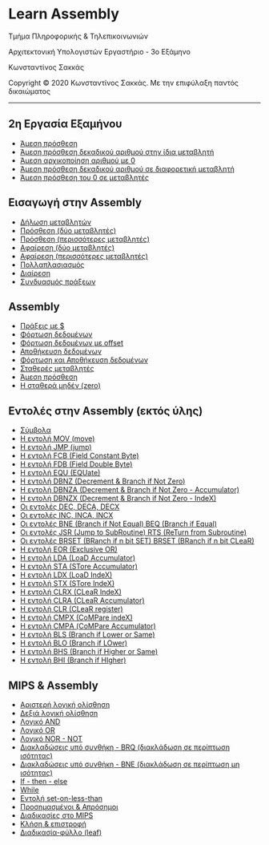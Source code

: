 <html>
<head>

</head>
<body>
<h1> Learn Assembly</h1>
<p> Τμήμα Πληροφορικής & Τηλεπικοινωνιών </p>
<p>Αρχιτεκτονική Υπολογιστών Εργαστήριο - 3ο Εξάμηνο </p>
<p> Κωνσταντίνος Σακκάς</p>
<p>Copyright © 2020 Κωνσταντίνος Σακκάς. Με την επιφύλαξη παντός δικαιώματος</p>
<hr>
<h2>2η Εργασία Εξαμήνου</h2>
<ul>
<li><a href="https://github.com/ksakkas/Learn-Assembly/blob/master/Code/addi.s">Άμεση πρόσθεση</a></li> 
<li><a href="https://github.com/ksakkas/Learn-Assembly/blob/master/Code/addin.asm">Άμεση πρόσθεση δεκαδικού αριθμού στην ίδια μεταβλητή</a></li> 
<li><a href="https://github.com/ksakkas/Learn-Assembly/blob/master/Code/addin0.asm">Άμεση αρχικοποίηση αριθμού με 0</a></li> 
<li><a href="https://github.com/ksakkas/Learn-Assembly/blob/master/Code/addin2.asm">Άμεση πρόσθεση δεκαδικού αριθμού σε διαφορετική μεταβλητή</a></li> 
<li><a href="https://github.com/ksakkas/Learn-Assembly/blob/master/Code/zero.s">Άμεση πρόσθεση του 0 σε μεταβλητές</a></li> 

</ul>


<h2>Εισαγωγή στην Assembly</h2>
<ul>
<li><a href="https://github.com/ksakkas/Learn-Assembly/blob/master/Code/declaration.s">Δήλωση μεταβλητών</a></li> 
<li><a href="https://github.com/ksakkas/Learn-Assembly/blob/master/Code/add.s">Πρόσθεση (δύο μεταβλητές)</a></li> 
<li><a href="https://github.com/ksakkas/Learn-Assembly/blob/master/Code/add2.s">Πρόσθεση (περισσότερες μεταβλητές)</a></li> 
<li><a href="https://github.com/ksakkas/Learn-Assembly/blob/master/Code/substract.s">Αφαίρεση (δύο μεταβλητές)</a></li> 
<li><a href="https://github.com/ksakkas/Learn-Assembly/blob/master/Code/substract2.s">Αφαίρεση (περισσότερες μεταβλητές)</a></li> 
<li><a href="https://github.com/ksakkas/Learn-Assembly/blob/master/Code/multiplication.s">Πολλαπλασιασμός</a></li> 
<li><a href="https://github.com/ksakkas/Learn-Assembly/blob/master/Code/div.s">Διαίρεση</a></li> 
<li><a href="https://github.com/ksakkas/Learn-Assembly/blob/master/Code/acts.s">Συνδυασμός πράξεων</a></li> 
</ul>

<h2>Assembly</h2>
<ul>
<li><a href="https://github.com/ksakkas/Learn-Assembly/blob/master/Code/addr.s">Πράξεις με $</a></li>
<li><a href="https://github.com/ksakkas/Learn-Assembly/blob/master/Code/lw.s">Φόρτωση δεδομένων</a></li>
<li><a href="https://github.com/ksakkas/Learn-Assembly/blob/master/Code/lwe.s">Φόρτωση δεδομένων με offset</a></li>
<li><a href="https://github.com/ksakkas/Learn-Assembly/blob/master/Code/sw.s">Αποθήκευση δεδομένων</a></li>
<li><a href="https://github.com/ksakkas/Learn-Assembly/blob/master/Code/lsw.s">Φόρτωση και Αποθήκευση δεδομένων</a></li>
<li><a href="https://github.com/ksakkas/Learn-Assembly/blob/master/Code/const.s">Σταθερές μεταβλητές</a></li>
<li><a href="https://github.com/ksakkas/Learn-Assembly/blob/master/Code/addi.s">Άμεση πρόσθεση</a></li>
<li><a href="https://github.com/ksakkas/Learn-Assembly/blob/master/Code/zero.s">Η σταθερά μηδέν (zero)</a></li> 
</ul>

<h2>Εντολές στην Assembly (εκτός ύλης)</h2>
<ul>
<li><a href="https://github.com/ksakkas/Learn-Assembly/blob/master/Code/intdr.s">Σύμβολα</a></li>
<li><a href="https://github.com/ksakkas/Learn-Assembly/blob/master/Code/mov.s">Η εντολή MOV (move)</a></li>
<li><a href="https://github.com/ksakkas/Learn-Assembly/blob/master/Code/jump.s">Η εντολή JMP (jump)</a></li>
<li><a href="https://github.com/ksakkas/Learn-Assembly/blob/master/Code/fcb.s">Η εντολή FCB (Field Constant Byte)</a></li>
<li><a href="https://github.com/ksakkas/Learn-Assembly/blob/master/Code/fdb.s">Η εντολή FDB (Field Double Byte)</a></li>
<li><a href="https://github.com/ksakkas/Learn-Assembly/blob/master/Code/equ.s">Η εντολή EQU (EQUate)
</a></li>
<li><a href="https://github.com/ksakkas/Learn-Assembly/blob/master/Code/dbnz.s">Η εντολή DBNZ (Decrement & Branch if Not Zero)</a></li>
<li><a href="https://github.com/ksakkas/Learn-Assembly/blob/master/Code/dbnza.s">Η εντολή DBNZA (Decrement & Branch if Not Zero - Accumulator)</a></li>
<li><a href="https://github.com/ksakkas/Learn-Assembly/blob/master/Code/dbnzx.s">Η εντολή DBNZX (Decrement & Branch if Not  Zero - IndeX)</a></li>
<li><a href="https://github.com/ksakkas/Learn-Assembly/blob/master/Code/dec.s">Οι εντολές DEC, DECA, DECX
</a></li>
<li><a href="https://github.com/ksakkas/Learn-Assembly/blob/master/Code/inc.s">Οι εντολές INC, INCA, INCX
</a></li>
<li><a href="https://github.com/ksakkas/Learn-Assembly/blob/master/Code/bne_beq.s">Οι εντολές BNE (Branch if Not Equal)  BEQ (Branch if Equal)</a></li>
<li><a href="https://github.com/ksakkas/Learn-Assembly/blob/master/Code/jsr_rts.s">Οι εντολές JSR (Jump to SubRoutine)  RTS (ReTurn from Subroutine)</a></li>
<li><a href="https://github.com/ksakkas/Learn-Assembly/blob/master/Code/brset_brclear.s">Οι εντολές BRSET (BRanch if n bit SET)  BRSET (BRanch if n bit CLeaR)</a></li>
<li><a href="https://github.com/ksakkas/Learn-Assembly/blob/master/Code/eor.s">Η εντολή EOR (Exclusive OR) </a></li>
<li><a href="https://github.com/ksakkas/Learn-Assembly/blob/master/Code/lda.s">Η εντολή LDA (LoaD Accumulator)</a></li>
<li><a href="https://github.com/ksakkas/Learn-Assembly/blob/master/Code/sta.s">Η εντολή SΤA (STore Accumulator)</a></li>
<li><a href="https://github.com/ksakkas/Learn-Assembly/blob/master/Code/ldx.s">Η εντολή LDX (LoaD IndeX)</a></li>
<li><a href="https://github.com/ksakkas/Learn-Assembly/blob/master/Code/stx.s">Η εντολή SΤX (STore IndeX)</a></li>
<li><a href="https://github.com/ksakkas/Learn-Assembly/blob/master/Code/clrx.s">Η εντολή CLRX (CLeaR IndeX)</a></li>
<li><a href="https://github.com/ksakkas/Learn-Assembly/blob/master/Code/clra.s">Η εντολή CLRA (CLeaR Accumulator)</a></li>
<li><a href="https://github.com/ksakkas/Learn-Assembly/blob/master/Code/clr.s">Η εντολή CLR (CLeaR register)</a></li>
<li><a href="https://github.com/ksakkas/Learn-Assembly/blob/master/Code/cmpx.s">Η εντολή CMPX (CoMPare indeX)</a></li>
<li><a href="https://github.com/ksakkas/Learn-Assembly/blob/master/Code/cmpa.s">Η εντολή CMPΑ (CoMPare Αccumulator)</a></li>
<li><a href="https://github.com/ksakkas/Learn-Assembly/blob/master/Code/bls.s">Η εντολή BLS (Branch if Lower or Same)</a></li>
<li><a href="https://github.com/ksakkas/Learn-Assembly/blob/master/Code/blo.s">Η εντολή BLO (Branch if LOwer)</a></li>
<li><a href="https://github.com/ksakkas/Learn-Assembly/blob/master/Code/bhs.s">Η εντολή BHS (Branch if Higher or Same)</a></li>
<li><a href="https://github.com/ksakkas/Learn-Assembly/blob/master/Code/bhi.s">Η εντολή BHI (Branch if HIgher)</a></li>
</ul>

<h2>MIPS & Assembly</h2>
<ul>
<li><a href="https://github.com/ksakkas/Learn-Assembly/blob/master/Code/sll.s">Αριστερή λογική ολίσθηση</a></li>
<li><a href="https://github.com/ksakkas/Learn-Assembly/blob/master/Code/srl.s">Δεξιά λογική ολίσθηση</a></li>
<li><a href="https://github.com/ksakkas/Learn-Assembly/blob/master/Code/and.s">Λογικό AND</a></li>
<li><a href="https://github.com/ksakkas/Learn-Assembly/blob/master/Code/or.s">Λογικό OR</a></li>
<li><a href="https://github.com/ksakkas/Learn-Assembly/blob/master/Code/nor.s">Λογικό NOR - NOT</a></li>
<li><a href="https://github.com/ksakkas/Learn-Assembly/blob/master/Code/beq.s">∆ιακλαδώσεις υπό συνθήκη - BRQ (διακλάδωση σε περίπτωση ισότητας)</a></li>
<li><a href="https://github.com/ksakkas/Learn-Assembly/blob/master/Code/bne.s">∆ιακλαδώσεις υπό συνθήκη - BNE (διακλάδωση σε περίπτωση µη  ισότητας)</a></li>
<li><a href="https://github.com/ksakkas/Learn-Assembly/blob/master/Code/if_then_else.s">If - then - else</a></li>
<li><a href="https://github.com/ksakkas/Learn-Assembly/blob/master/Code/while.s">While</a></li>
<li><a href="https://github.com/ksakkas/Learn-Assembly/blob/master/Code/slt.s">Εντολή set-on-less-than
</a></li>
<li><a href="https://github.com/ksakkas/Learn-Assembly/blob/master/Code/slt_sltu.s">Προσηµασµένοι & Απρόσηµοι</a></li>
<li><a href="https://github.com/ksakkas/Learn-Assembly/blob/master/Code/mps.s">∆ιαδικασίες στο MIPS</a></li>
<li><a href="https://github.com/ksakkas/Learn-Assembly/blob/master/Code/jal_jr.s">Κλήση & επιστροφή</a></li>
<li><a href="https://github.com/ksakkas/Learn-Assembly/blob/master/Code/leaf.s">∆ιαδικασία-φύλλο (leaf)</a></li>

</ul>

</body>
</html>
